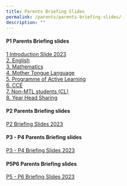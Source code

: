 ```yaml
---
title: Parents Briefing Slides
permalink: /parents/parents-briefing-slides/
description: ""
---
```

#### **P1 Parents Briefing slides**
[1 Introduction Slide 2023](/files/Parents%20Briefing%20Slides/1Parents%20Briefing%202023_Principal.pdf) <br>
[2. English](/files/Parents%20Briefing%20Slides/2Parents%20Briefing%202023_English.pdf) <br>
[3. Mathematics](/files/Parents%20Briefing%20Slides/3Parents%20Briefing%20P1%202023_Mathematics.pdf)<br>
[4. Mother Tongue Language](/files/Parents%20Briefing%20Slides/4Parents%20Briefing_Mother%20Tongue.pdf) <br>
[5. Programme of Active Learning](/files/5Parents%20Briefing%20for%20P1%20Parents%202023_PAM_PAL_ALP%20%20-%20%20Compatibility%20Mode.pdf)<br>
[6. CCE](/files/6Parents%20Briefing%20for%20PAM_PAL.pdf) <br>
[7. Non-MTL students (CL)](/files/Parents%20Briefing%20Slides/7Parents%20Briefing_non%20Chinese.pdf) <br>
[8. Year Head Sharing](/files/Parents%20Briefing%20Slides/8Year%20Head%20Sharing.pdf)<br>

#### **P2 Parents Briefing slides**
[P2 Briefing Slides 2023](/files/Parents%20Briefing%20Slides/P2%20Briefing/P2%20Parents%20Briefing%202023_parents.pdf)
#### **P3 - P4 Parents Briefing slides**
[P3 - P4 Briefing Slides 2023](/files/Parents%20Briefing%20Slides/P3n4/P3_P4_Parents%20Briefing%20for%20website%2015%20Feb.pdf)
#### **P5P6 Parents Briefing slides**
[P5 - P6 Briefing Slides 2023](/files/Parents%20Briefing%20Slides/P5n6/P5P6%20Parents%20Briefing%202023_parents.pdf)
